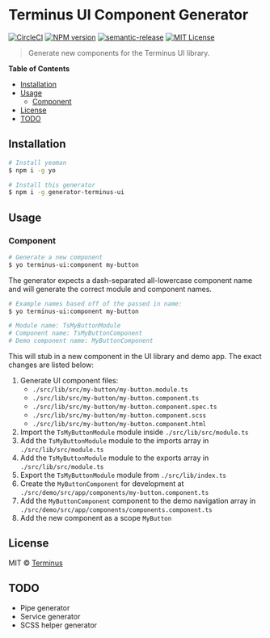 # Terminus UI Component Generator

[![CircleCI][circle-badge]][circle-link] [![NPM version][npm-image]][npm-url] [![semantic-release][semantic-release-badge]][semantic-release] [![MIT License][license-image]][license-url]

> Generate new components for the Terminus UI library.


<!-- START doctoc generated TOC please keep comment here to allow auto update -->
<!-- DON'T EDIT THIS SECTION, INSTEAD RE-RUN doctoc TO UPDATE -->
**Table of Contents**

- [Installation](#installation)
- [Usage](#usage)
  - [Component](#component)
- [License](#license)
- [TODO](#todo)

<!-- END doctoc generated TOC please keep comment here to allow auto update -->


## Installation

```bash
# Install yeoman
$ npm i -g yo

# Install this generator
$ npm i -g generator-terminus-ui
```

## Usage


### Component

```bash
# Generate a new component
$ yo terminus-ui:component my-button
```

The generator expects a dash-separated all-lowercase component name and will generate the correct
module and component names.

```bash
# Example names based off of the passed in name:
$ yo terminus-ui:component my-button

# Module name: TsMyButtonModule
# Component name: TsMyButtonComponent
# Demo component name: MyButtonComponent
```

This will stub in a new component in the UI library and demo app. The exact changes are listed
below:

1. Generate UI component files:
    - `./src/lib/src/my-button/my-button.module.ts`
    - `./src/lib/src/my-button/my-button.component.ts`
    - `./src/lib/src/my-button/my-button.component.spec.ts`
    - `./src/lib/src/my-button/my-button.component.scss`
    - `./src/lib/src/my-button/my-button.component.html`
1. Import the `TsMyButtonModule` module inside `./src/lib/src/module.ts`
1. Add the `TsMyButtonModule` module to the imports array in `./src/lib/src/module.ts`
1. Add the `TsMyButtonModule` module to the exports array in `./src/lib/src/module.ts`
1. Export the `TsMyButtonModule` module from `./src/lib/index.ts`
1. Create the `MyButtonComponent` for development at `./src/demo/src/app/components/my-button.component.ts`
1. Add the `MyButtonComponent` component to the demo navigation array in `./src/demo/src/app/components/components.component.ts`
1. Add the new component as a scope `MyButton`


## License

MIT © [Terminus][license-url]


## TODO

- Pipe generator
- Service generator
- SCSS helper generator


<!-- LINKS -->

[npm-image]: https://badge.fury.io/js/generator-terminus-ui.svg
[npm-url]: https://npmjs.org/package/generator-terminus-ui
[semantic-release-badge]: https://img.shields.io/badge/%20%20%F0%9F%93%A6%F0%9F%9A%80-semantic--release-e10079.svg
[semantic-release]: https://github.com/semantic-release/semantic-release
[terminus-ui]: https://github.com/GetTerminus/terminus-ui
[yeoman]: http://yeoman.io
[license-image]: http://img.shields.io/badge/license-MIT-blue.svg
[license-url]: LICENSE
[circle-badge]: https://circleci.com/gh/GetTerminus/generator-terminus-ui/tree/master.svg?style=shield
[circle-link]: https://circleci.com/gh/GetTerminus/generator-terminus-ui/tree/master

